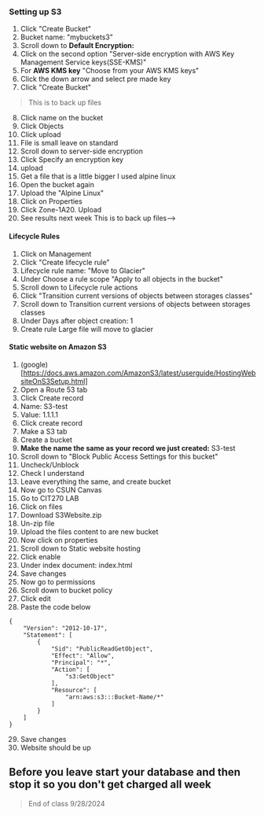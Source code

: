 ### Setting up S3


1. Click "Create Bucket"
2. Bucket name: "mybuckets3"<!--example-->
3. Scroll down to **Default Encryption:**
4. Click on the second option "Server-side encryption with AWS Key Management Service keys(SSE-KMS)"
5. For **AWS KMS key** "Choose from your AWS KMS keys"
6. Click the down arrow and select pre made key
7. Click "Create Bucket"

> This is to back up files
8. Click name on the bucket
9. Click Objects
10. Click upload
11. File is small leave on standard
12. Scroll down to server-side encryption
13. Click Specify an encryption key
14. upload
15. Get a file that is a little bigger I used alpine linux 
16. Open the bucket again 
17. Upload the "Alpine Linux"
18. Click on Properties 
19. Click Zone-1A20. Upload
20. See results next week
This is to back up files-->

#### Lifecycle Rules
1. Click on Management 
2. Click "Create lifecycle rule"
3. Lifecycle rule name: "Move to Glacier"
4. Under Choose a rule scope "Apply to all objects in the bucket"
5. Scroll down to Lifecycle rule actions
6. Click "Transition current versions of objects between storages classes"
7. Scroll down to Transition current versions of objects between storages classes
8. Under Days after object creation: 1
9. Create rule
Large file will move to glacier

#### Static website on Amazon S3
1. (google)[https://docs.aws.amazon.com/AmazonS3/latest/userguide/HostingWebsiteOnS3Setup.html] 
2. Open a Route 53 tab
3. Click Create record
4. Name: S3-test
5. Value: 1.1.1.1
6. Click create record 
7. Make a S3 tab
8. Create a bucket
9. **Make the name the same as your record we just created:** S3-test
10. Scroll down to "Block Public Access Settings for this bucket"
11. Uncheck/Unblock
12. Check I understand
13. Leave everything the same, and create bucket
14. Now go to CSUN Canvas
15. Go to CIT270 LAB
16. Click on files
17. Download S3Website.zip
18. Un-zip file
19. Upload the files content to are new bucket
20. Now click on properties
21. Scroll down to Static website hosting
22. Click enable
23. Under index document: index.html
24. Save changes
25. Now go to permissions
26. Scroll down to bucket policy
27. Click edit
28. Paste the code below
```
{
    "Version": "2012-10-17",
    "Statement": [
        {
            "Sid": "PublicReadGetObject",
            "Effect": "Allow",
            "Principal": "*",
            "Action": [
                "s3:GetObject"
            ],
            "Resource": [
                "arn:aws:s3:::Bucket-Name/*"
            ]
        }
    ]
}
```
29. Save changes
30. Website should be up
## Before you leave start your database and then stop it so you don't get charged all week
> End of class 9/28/2024
<!--Note replace Bucket-Name with your name-->
